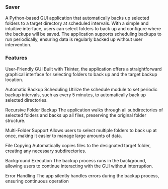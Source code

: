 ### **Saver** 

A Python-based GUI application that automatically backs up selected folders to a target directory at scheduled intervals. With a simple and intuitive interface, users can select folders to back up and configure where the backups will be saved. The application supports scheduling backups to run periodically, ensuring data is regularly backed up without user intervention.

### **Features**
User-Friendly GUI
Built with Tkinter, the application offers a straightforward graphical interface for selecting folders to back up and the target backup location.

Automatic Backup Scheduling
Utilize the schedule module to set periodic backup intervals, such as every 5 minutes, to automatically back up selected directories.

Recursive Folder Backup
The application walks through all subdirectories of selected folders and backs up all files, preserving the original folder structure.

Multi-Folder Support
Allows users to select multiple folders to back up at once, making it easier to manage large amounts of data.

File Copying
Automatically copies files to the designated target folder, creating any necessary subdirectories.

Background Execution
The backup process runs in the background, allowing users to continue interacting with the GUI without interruption.

Error Handling
The app silently handles errors during the backup process, ensuring continuous operation
